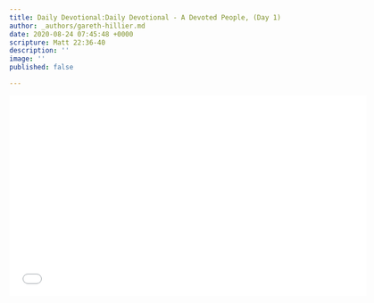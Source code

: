```yaml
---
title: Daily Devotional:Daily Devotional - A Devoted People, (Day 1)
author: _authors/gareth-hillier.md
date: 2020-08-24 07:45:48 +0000
scripture: Matt 22:36-40
description: ''
image: ''
published: false

---
```

<iframe src="[https://player.vimeo.com/video/450514634](https://player.vimeo.com/video/450514634 "https://player.vimeo.com/video/450514634")" width="640" height="360" frameborder="0" allow="autoplay; fullscreen" allowfullscreen></iframe>